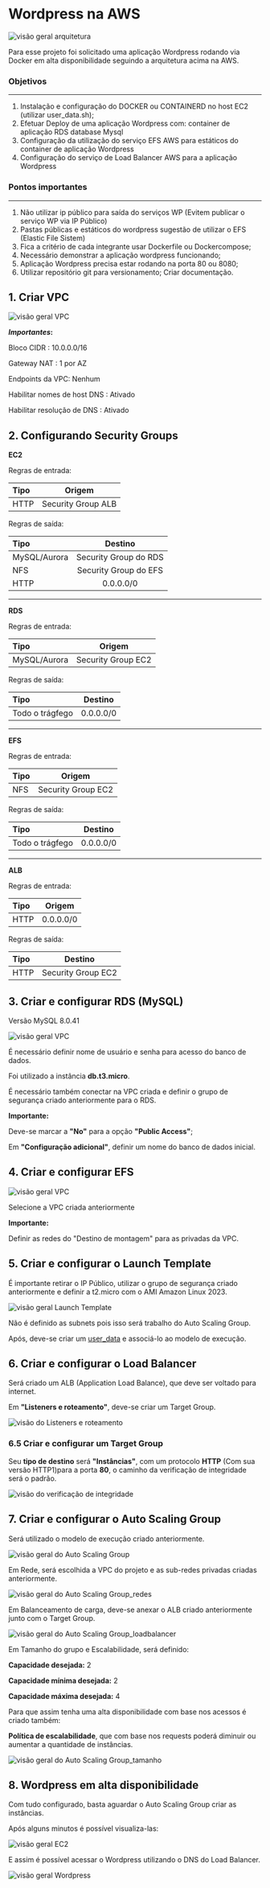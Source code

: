 # Wordpress na AWS

![visão geral arquitetura](/imgs/arquitetura.png)

Para esse projeto foi solicitado uma aplicação Wordpress rodando via Docker em alta disponibilidade seguindo a arquitetura acima na AWS.

### Objetivos

---

1. Instalação e configuração do DOCKER ou
   CONTAINERD no host EC2 (utilizar user_data.sh);
2. Efetuar Deploy de uma aplicação
   Wordpress com:
   container de aplicação
   RDS database Mysql
3. Configuração da utilização do serviço
   EFS AWS para estáticos do container de
   aplicação Wordpress
4. Configuração do serviço de Load
   Balancer AWS para a aplicação
   Wordpress

### Pontos importantes

---

1. Não utilizar ip público para saída do
   serviços WP (Evitem publicar o serviço
   WP via IP Público)
2. Pastas públicas e estáticos do
   wordpress sugestão de utilizar o
   EFS (Elastic File Sistem)
3. Fica a critério de cada integrante
   usar Dockerfile ou
   Dockercompose;
4. Necessário demonstrar a aplicação
   wordpress funcionando;
5. Aplicação Wordpress precisa estar
   rodando na porta 80 ou 8080;
6. Utilizar repositório git para
   versionamento;
   Criar documentação.

## 1. Criar VPC

![visão geral VPC](/imgs/VPC.png)

**_Importantes_:**

Bloco CIDR : 10.0.0.0/16

Gateway NAT : 1 por AZ

Endpoints da VPC: Nenhum

Habilitar nomes de host DNS : Ativado

Habilitar resolução de DNS : Ativado

## 2. Configurando Security Groups

**EC2**

Regras de entrada:

| Tipo |       Origem       |
| :--- | :----------------: |
| HTTP | Security Group ALB |

Regras de saída:

| Tipo         |        Destino        |
| :----------- | :-------------------: |
| MySQL/Aurora | Security Group do RDS |
| NFS          | Security Group do EFS |
| HTTP         |       0.0.0.0/0       |

---

**RDS**

Regras de entrada:

| Tipo         |       Origem       |
| :----------- | :----------------: |
| MySQL/Aurora | Security Group EC2 |

Regras de saída:

| Tipo            |  Destino  |
| :-------------- | :-------: |
| Todo o trágfego | 0.0.0.0/0 |

---

**EFS**

Regras de entrada:

| Tipo |       Origem       |
| :--- | :----------------: |
| NFS  | Security Group EC2 |

Regras de saída:

| Tipo            |  Destino  |
| :-------------- | :-------: |
| Todo o trágfego | 0.0.0.0/0 |

---

**ALB**

Regras de entrada:

| Tipo |  Origem   |
| :--- | :-------: |
| HTTP | 0.0.0.0/0 |

Regras de saída:

| Tipo |      Destino       |
| :--- | :----------------: |
| HTTP | Security Group EC2 |

## 3. Criar e configurar RDS (MySQL)

Versão MySQL 8.0.41

![visão geral VPC](/imgs/RDS.png)

É necessário definir nome de usuário e senha para acesso do banco de dados.

Foi utilizado a instância **db.t3.micro**.

É necessário também conectar na VPC criada e definir o grupo de segurança criado anteriormente para o RDS.

**Importante:**

Deve-se marcar a **"No"** para a opção **"Public Access"**;

Em **"Configuração adicional"**, definir um nome do banco de dados inicial.

## 4. Criar e configurar EFS

![visão geral VPC](/imgs/EFS.png)

Selecione a VPC criada anteriormente

**Importante:**

Definir as redes do "Destino de montagem" para as privadas da VPC.

## 5. Criar e configurar o Launch Template

É importante retirar o IP Público, utilizar o grupo de segurança criado anteriormente e definir a t2.micro com o AMI Amazon Linux 2023.

![visão geral Launch Template](/imgs/LT.png)

Não é definido as subnets pois isso será trabalho do Auto Scaling Group.

Após, deve-se criar um [user_data](/user_data.sh) e associá-lo ao modelo de execução.

## 6. Criar e configurar o Load Balancer

Será criado um ALB (Application Load Balance), que deve ser voltado para internet.

Em **"Listeners e roteamento"**, deve-se criar um Target Group.

![visão do Listeners e roteamento](/imgs/listeners.png)

### 6.5 Criar e configurar um Target Group

Seu **tipo de destino** será **"Instâncias"**, com um protocolo **HTTP** (Com sua versão HTTP1)para a porta **80**, o caminho da verificação de integridade será o padrão.

![visão do verificação de integridade](/imgs/health.png)

## 7. Criar e configurar o Auto Scaling Group

Será utilizado o modelo de execução criado anteriormente.

![visão geral do Auto Scaling Group](/imgs/atg.png)

Em Rede, será escolhida a VPC do projeto e as sub-redes privadas criadas anteriormente.

![visão geral do Auto Scaling Group_redes](/imgs/redes_atg.png)

Em Balanceamento de carga, deve-se anexar o ALB criado anteriormente junto com o Target Group.

![visão geral do Auto Scaling Group_loadbalancer](/imgs/lb_atg.png)

Em Tamanho do grupo e Escalabilidade, será definido:

**Capacidade desejada:** 2

**Capacidade mínima desejada:** 2

**Capacidade máxima desejada:** 4

Para que assim tenha uma alta disponibilidade com base nos acessos é criado também:

**Política de escalabilidade**, que com base nos requests poderá diminuir ou aumentar a quantidade de instâncias.

![visão geral do Auto Scaling Group_tamanho](/imgs/tamanho_atg.png)

## 8. Wordpress em alta disponibilidade

Com tudo configurado, basta aguardar o Auto Scaling Group criar as instâncias.

Após alguns minutos é possível visualiza-las:

![visão geral EC2](/imgs/EC2s.png)

E assim é possível acessar o Wordpress utilizando o DNS do Load Balancer.

![visão geral Wordpress](/imgs/Wordpress.png)
